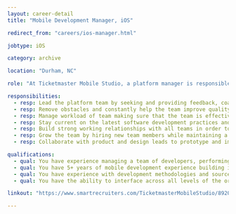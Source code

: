 ```yaml
---
layout: career-detail
title: "Mobile Development Manager, iOS"

redirect_from: "careers/ios-manager.html"

jobtype: iOS

category: archive

location: "Durham, NC"

role: "At Ticketmaster Mobile Studio, a platform manager is responsible for leading a team of developers to ensure that the team is growing in their capabilities, delivering high quality software, and coordinating efforts with senior management. They have expertise in the platform and are expected to have a hands on role in the day-to-day engineering efforts. The manager is able to provide constructive feedback to the team and make decisions on best technical practices the team should prioritize. This role is the primary hiring manager the team. They will be responsible for designing, growing, and cultivating the team’s culture and size."

responsibilities:
  - resp: Lead the platform team by seeking and providing feedback, coaching, and providing best practices for hard and soft skills for all team members.
  - resp: Remove obstacles and constantly help the team improve quality and production.
  - resp: Manage workload of team making sure that the team is effective.
  - resp: Stay current on the latest software development practices and communicate those to the team to constantly improve their quality and performance.
  - resp: Build strong working relationships with all teams in order to become a trusted ally in the development process.
  - resp: Grow the team by hiring new team members while maintaining a high bar for the quality of the team.
  - resp: Collaborate with product and design leads to prototype and implement features of new and existing products.

qualifications:
  - qual: You have experience managing a team of developers, performing technical code reviews, and planning project requirements
  - qual: You have 5+ years of mobile development experience building iOS applications with a strong understanding of Cocoa design patterns and API design
  - qual: You have experience with development methodologies and source control systems
  - qual: You have the ability to interface across all levels of the organization and work with multiple stakeholders

linkout: "https://www.smartrecruiters.com/TicketmasterMobileStudio/89203064-manager-mobile-development-ios"

---
```

